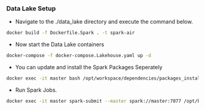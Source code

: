 
### Data Lake Setup

* Navigate to the ./data_lake directory and execute the command below.

```BASH
docker build -f Dockerfile.Spark . -t spark-air
```

* Now start the Data Lake containers
```BASH
docker-compose -f docker-compose.Lakehouse.yaml up -d
```

* You can update and install the Spark Packages Seperately

```BASH
docker exec -it master bash /opt/workspace/dependencies/packages_installer.sh 
```

* Run Spark Jobs.
```BASH
docker exec -it master spark-submit --master spark://master:7077 /opt/bitnami/spark/data_warehousing_script.py
```


